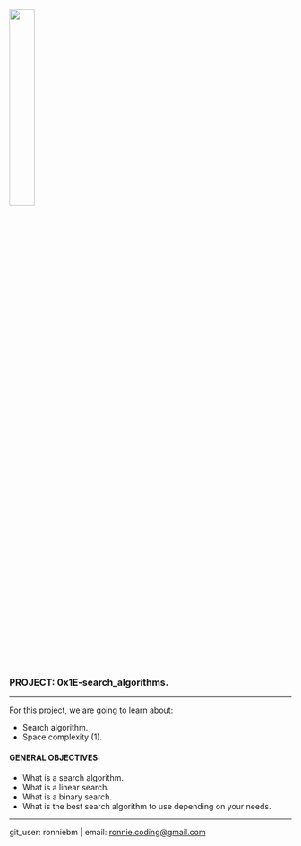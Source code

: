 <img src="https://camo.githubusercontent.com/04a8a9a456b8ecafad2eb4f2cff6803cd0194496/687474703a2f2f7777772e686f6c626572746f6e7363686f6f6c2e636f6d2f686f6c626572746f6e2d6c6f676f2e706e67" width=30%/>  



### PROJECT: 0x1E-search_algorithms.

---



For this project, we are going to learn about:<br>

- Search algorithm.  
- Space complexity (1).  



#### GENERAL OBJECTIVES:<br>

- What is a search algorithm.  
- What is a linear search.  
- What is a binary search.  
- What is the best search algorithm to use depending on your needs.  



---
git_user: ronniebm  |  email: ronnie.coding@gmail.com
